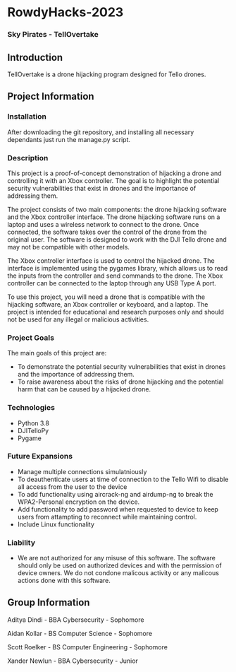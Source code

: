 # RowdyHacks-2023
### Sky Pirates - TellOvertake

## Introduction

TellOvertake is a drone hijacking program designed for Tello drones. 

## Project Information

### Installation
After downloading the git repository, and installing all necessary dependants just run the manage.py script.

### Description

This project is a proof-of-concept demonstration of hijacking a drone and controlling it with an Xbox controller. The goal is to highlight the potential security vulnerabilities that exist in drones and the importance of addressing them.

The project consists of two main components: the drone hijacking software and the Xbox controller interface. The drone hijacking software runs on a laptop and uses a wireless network to connect to the drone. Once connected, the software takes over the control of the drone from the original user. The software is designed to work with the DJI Tello drone and may not be compatible with other models.

The Xbox controller interface is used to control the hijacked drone. The interface is implemented using the pygames library, which allows us to read the inputs from the controller and send commands to the drone. The Xbox controller can be connected to the laptop through any USB Type A port.

To use this project, you will need a drone that is compatible with the hijacking software, an Xbox controller or keyboard, and a laptop. The project is intended for educational and research purposes only and should not be used for any illegal or malicious activities.


### Project Goals

The main goals of this project are:

* To demonstrate the potential security vulnerabilities that exist in drones and the importance of addressing them.
* To raise awareness about the risks of drone hijacking and the potential harm that can be caused by a hijacked drone.

### Technologies
* Python 3.8
* DJITelloPy
* Pygame

### Future Expansions
* Manage multiple connections simulatniously
* To deauthenticate users at time of connection to the Tello Wifi to disable all access from the user to the device
* To add functionality using aircrack-ng and airdump-ng to break the WPA2-Personal encryption on the device.
* Add functionality to add password when requested to device to keep users from attampting to reconnect while maintaining control.
* Include Linux functionality

### Liability
* We are not authorized for any misuse of this software. The software should only be used on authorized devices and with the permission of device owners. We do not condone malicous activity or any malicous actions done with this software.

## Group Information
Aditya Dindi - BBA Cybersecurity - Sophomore

Aidan Kollar - BS Computer Science - Sophomore

Scott Roelker - BS Computer Engineering - Sophomore

Xander Newlun - BBA Cybersecurity - Junior
